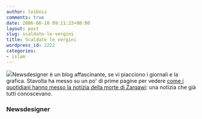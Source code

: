 ```yaml
---
author: leibniz
comments: true
date: 2006-06-10 09:11:23+00:00
layout: post
slug: scaldate-le-vergini
title: Scaldate le vergini
wordpress_id: 2222
categories:
- islam
---
```


[![](http://www.newsdesigner.com/blog/images/june06/NY_NYP0609t.jpg)](http://www.newsdesigner.com/blog/images/june06/NY_NYP0609.jpg)Newsdesigner è un blog affascinante, se vi piacciono i giornali e la grafica. Stavolta ha messo su un po' di prime pagine per vedere [come i quotidiani hanno messo la notizia della morte di Zarqawi](http://www.newsdesigner.com/archives/002556.php): una notizia che già tutti conoscevano.


### Newsdesigner
